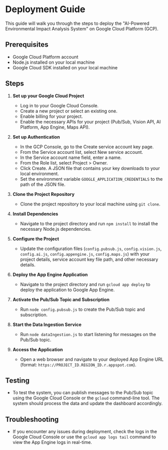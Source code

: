 # Deployment Guide

This guide will walk you through the steps to deploy the "AI-Powered Environmental Impact Analysis System" on Google Cloud Platform (GCP).

## Prerequisites

- Google Cloud Platform account
- Node.js installed on your local machine
- Google Cloud SDK installed on your local machine

## Steps

1. **Set up your Google Cloud Project**

   - Log in to your Google Cloud Console.
   - Create a new project or select an existing one.
   - Enable billing for your project.
   - Enable the necessary APIs for your project (Pub/Sub, Vision API, AI Platform, App Engine, Maps API).

2. **Set up Authentication**

   - In the GCP Console, go to the Create service account key page.
   - From the Service account list, select New service account.
   - In the Service account name field, enter a name.
   - From the Role list, select Project > Owner.
   - Click Create. A JSON file that contains your key downloads to your local environment.
   - Set the environment variable `GOOGLE_APPLICATION_CREDENTIALS` to the path of the JSON file.

3. **Clone the Project Repository**

   - Clone the project repository to your local machine using `git clone`.

4. **Install Dependencies**

   - Navigate to the project directory and run `npm install` to install the necessary Node.js dependencies.

5. **Configure the Project**

   - Update the configuration files (`config.pubsub.js`, `config.vision.js`, `config.ai.js`, `config.appengine.js`, `config.maps.js`) with your project details, service account key file path, and other necessary details.

6. **Deploy the App Engine Application**

   - Navigate to the project directory and run `gcloud app deploy` to deploy the application to Google App Engine.

7. **Activate the Pub/Sub Topic and Subscription**

   - Run `node config.pubsub.js` to create the Pub/Sub topic and subscription.

8. **Start the Data Ingestion Service**

   - Run `node dataIngestion.js` to start listening for messages on the Pub/Sub topic.

9. **Access the Application**

   - Open a web browser and navigate to your deployed App Engine URL (format: `https://PROJECT_ID.REGION_ID.r.appspot.com`).

## Testing

- To test the system, you can publish messages to the Pub/Sub topic using the Google Cloud Console or the `gcloud` command-line tool. The system should process the data and update the dashboard accordingly.

## Troubleshooting

- If you encounter any issues during deployment, check the logs in the Google Cloud Console or use the `gcloud app logs tail` command to view the App Engine logs in real-time.

